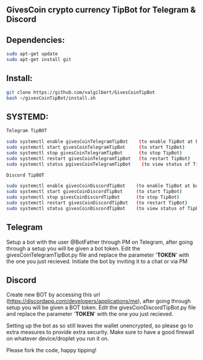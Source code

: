 ## GivesCoin crypto currency TipBot for Telegram & Discord

## Dependencies:
```bash
sudo apt-get update
sudo apt-get install git
```

## Install:
```bash
git clone https://github.com/valgilbert/GivesCoinTipBot
bash ~/givesCoinTipBot/install.sh
```

## SYSTEMD:
```bash
Telegram TipBOT

sudo systemctl enable givesCoinTelegramTipBot    (to enable TipBot at boot)
sudo systemctl start givesCoinTelegramTipBot     (to start TipBot)
sudo systemctl stop givesCoinTelegramTipBot      (to stop TipBot)
sudo systemctl restart givesCoinTelegramTipBot   (to restart TipBot)
sudo systemctl status pgivesCoinTelegramTipBot    (to view status of TipBot process)

Discord TipBOT

sudo systemctl enable givesCoinDiscordTipBot    (to enable TipBot at boot)
sudo systemctl start givesCoinDiscordTipBot     (to start TipBot)
sudo systemctl stop givesCoinDiscordTipBot      (to stop TipBot)
sudo systemctl restart givesCoinDiscordTipBot   (to restart TipBot)
sudo systemctl status givesCoinDiscordTipBot    (to view status of TipBot process)
```

## Telegram
  Setup a bot with the user @BotFather through PM on Telegram, after going through a setup you will be given a bot token. Edit the givesCoinTelegramTipBot.py file and replace the parameter '____TOKEN____' with the one you just recieved.
  Initiate the bot by inviting it to a chat or via PM

## Discord
  Create new BOT by accessing this url (https://discordapp.com/developers/applications/me), after going through setup you will be given a BOT token. Edit the givesCoinDiscordTipBot.py file and replace the parameter '____TOKEN____' with the one you just recieved.


  Setting up the bot as so still leaves the wallet unencrypted, so please go to extra measures to provide extra security. Make sure to have a good firewall on whatever device/droplet you run it on.

Please fork the code, happy tipping!
